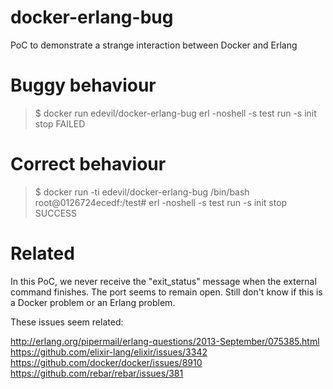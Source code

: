 # docker-erlang-bug
PoC to demonstrate a strange interaction between Docker and Erlang

# Buggy behaviour

>$ docker run edevil/docker-erlang-bug erl -noshell -s test run -s init stop
>FAILED

# Correct behaviour

>$ docker run -ti edevil/docker-erlang-bug /bin/bash
>root@0126724ecedf:/test# erl -noshell -s test run -s init stop
>SUCCESS

# Related

In this PoC, we never receive the "exit_status" message when the external
command finishes. The port seems to remain open. Still don't know if this is
a Docker problem or an Erlang problem.

These issues seem related:

http://erlang.org/pipermail/erlang-questions/2013-September/075385.html
https://github.com/elixir-lang/elixir/issues/3342
https://github.com/docker/docker/issues/8910
https://github.com/rebar/rebar/issues/381
